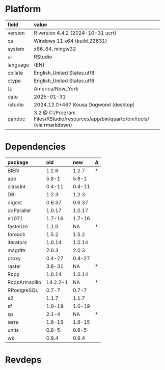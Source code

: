 # Platform

|field    |value                                                                              |
|:--------|:----------------------------------------------------------------------------------|
|version  |R version 4.4.2 (2024-10-31 ucrt)                                                  |
|os       |Windows 11 x64 (build 22631)                                                       |
|system   |x86_64, mingw32                                                                    |
|ui       |RStudio                                                                            |
|language |(EN)                                                                               |
|collate  |English_United States.utf8                                                         |
|ctype    |English_United States.utf8                                                         |
|tz       |America/New_York                                                                   |
|date     |2025-01-31                                                                         |
|rstudio  |2024.12.0+467 Kousa Dogwood (desktop)                                              |
|pandoc   |3.2 @ C:/Program Files/RStudio/resources/app/bin/quarto/bin/tools/ (via rmarkdown) |

# Dependencies

|package       |old      |new    |Δ  |
|:-------------|:--------|:------|:--|
|BIEN          |1.2.6    |1.2.7  |*  |
|ape           |5.8-1    |5.8-1  |   |
|classInt      |0.4-11   |0.4-11 |   |
|DBI           |1.2.3    |1.2.3  |   |
|digest        |0.6.37   |0.6.37 |   |
|doParallel    |1.0.17   |1.0.17 |   |
|e1071         |1.7-16   |1.7-16 |   |
|fasterize     |1.1.0    |NA     |*  |
|foreach       |1.5.2    |1.5.2  |   |
|iterators     |1.0.14   |1.0.14 |   |
|magrittr      |2.0.3    |2.0.3  |   |
|proxy         |0.4-27   |0.4-27 |   |
|raster        |3.6-31   |NA     |*  |
|Rcpp          |1.0.14   |1.0.14 |   |
|RcppArmadillo |14.2.2-1 |NA     |*  |
|RPostgreSQL   |0.7-7    |0.7-7  |   |
|s2            |1.1.7    |1.1.7  |   |
|sf            |1.0-19   |1.0-19 |   |
|sp            |2.1-4    |NA     |*  |
|terra         |1.8-15   |1.8-15 |   |
|units         |0.8-5    |0.8-5  |   |
|wk            |0.9.4    |0.9.4  |   |

# Revdeps

